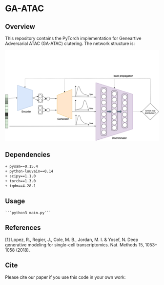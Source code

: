 # GA-ATAC

## Overview

This repository contains the PyTorch implementation for Geneartive Adversarial ATAC (GA-ATAC) clutering. The network structure is:

![avatar](./network.png)

## Dependencies
    + pysam==0.15.4
    + python-louvain==0.14
    + scipy==1.1.0
    + torch==1.3.0
    + tqdm==4.28.1
    
## Usage
    ```python3 main.py```
    
    
## References

[1] Lopez, R., Regier, J., Cole, M. B., Jordan, M. I. & Yosef, N. Deep generative modeling for single-cell transcriptomics. Nat. Methods 15, 1053–1058 (2018).
    
    
## Cite

Please cite our paper if you use this code in your own work:




